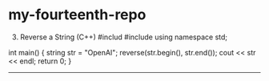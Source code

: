 # my-fourteenth-repo
3. Reverse a String (C++)
#includ <iostream>
#include <algorithm>
using namespace std;

int main() {
    string str = "OpenAI";
    reverse(str.begin(), str.end());
    cout << str << endl;
    return 0;
}
________________________________________
